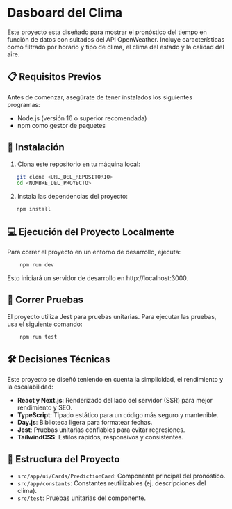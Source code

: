 
# Dasboard del Clima

Este proyecto esta diseñado para mostrar el pronóstico del tiempo en función de datos con sultados del API OpenWeather. Incluye características como filtrado por horario y tipo de clima, el clima del estado y la calidad del aire. 

## 📋 Requisitos Previos

Antes de comenzar, asegúrate de tener instalados los siguientes programas:
- Node.js (versión 16 o superior recomendada)
- npm como gestor de paquetes

## 🚀 Instalación

1. Clona este repositorio en tu máquina local:
```bash
   git clone <URL_DEL_REPOSITORIO>
   cd <NOMBRE_DEL_PROYECTO>
```
2. Instala las dependencias del proyecto:
```bash
   npm install
 ```
## 💻 Ejecución del Proyecto Localmente
Para correr el proyecto en un entorno de desarrollo, ejecuta:
```bash
    npm run dev
```

Esto iniciará un servidor de desarrollo en http://localhost:3000.

## 🧪 Correr Pruebas
El proyecto utiliza Jest para pruebas unitarias. Para ejecutar las pruebas, usa el siguiente comando:

```bash
    npm run test
```
## 🛠️ Decisiones Técnicas
Este proyecto se diseñó teniendo en cuenta la simplicidad, el rendimiento y la escalabilidad:

- **React y Next.js**: Renderizado del lado del servidor (SSR) para mejor rendimiento y SEO.
- **TypeScript**: Tipado estático para un código más seguro y mantenible.
- **Day.js**: Biblioteca ligera para formatear fechas.
- **Jest**: Pruebas unitarias confiables para evitar regresiones.
- **TailwindCSS**: Estilos rápidos, responsivos y consistentes.

## 📁 Estructura del Proyecto
- `src/app/ui/Cards/PredictionCard`: Componente principal del pronóstico.
- `src/app/constants`: Constantes reutilizables (ej. descripciones del clima).
- `src/test`: Pruebas unitarias del componente.